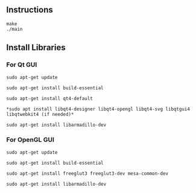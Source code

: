 ## Instructions

```
make
./main

```

## Install Libraries

### For Qt GUI

```
sudo apt-get update

sudo apt-get install build-essential

sudo apt-get install qt4-default

*sudo apt install libqt4-designer libqt4-opengl libqt4-svg libqtgui4 libqtwebkit4 (if needed)*

sudo apt-get install libarmadillo-dev
```

### For OpenGL GUI

```
sudo apt-get update

sudo apt-get install build-essential

sudo apt-get install freeglut3 freeglut3-dev mesa-common-dev

sudo apt-get install libarmadillo-dev
```
